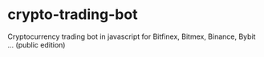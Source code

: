 # crypto-trading-bot
Cryptocurrency trading bot in javascript for Bitfinex, Bitmex, Binance, Bybit ... (public edition)
